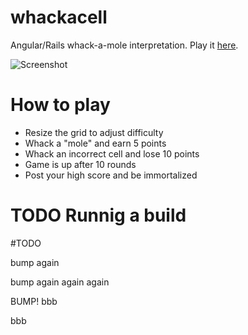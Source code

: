 # whackacell
Angular/Rails whack-a-mole interpretation.  Play it [here](http://whackacell.herokuapp.com/).

![](http://c6.staticflickr.com/9/8870/28710034325_19860f63bd_b.jpg "Screenshot")

# How to play
* Resize the grid to adjust difficulty
* Whack a "mole" and earn 5 points
* Whack an incorrect cell and lose 10 points
* Game is up after 10 rounds
* Post your high score and be immortalized


# TODO Runnig a build


#TODO

bump again

bump again again again


BUMP!
bbb

bbb
